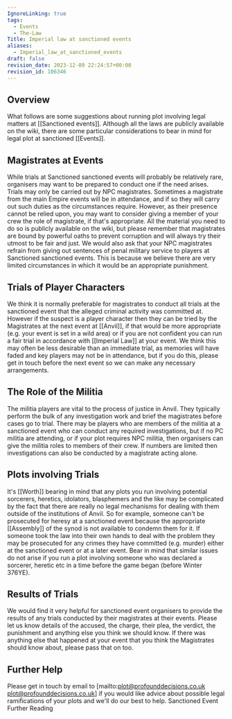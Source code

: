 ```yaml
---
IgnoreLinking: true
tags:
  - Events
  - The-Law
Title: Imperial law at sanctioned events
aliases:
  - Imperial_law_at_sanctioned_events
draft: false
revision_date: 2023-12-09 22:24:57+00:00
revision_id: 106346
---
```


## Overview
What follows are some suggestions about running plot involving legal matters at [[Sanctioned events]]. Although all the laws are publicly available on the wiki, there are some particular considerations to bear in mind for legal plot at sanctioned [[Events]].
## Magistrates at Events
While trials at Sanctioned sanctioned events will probably be relatively rare, organisers may want to be prepared to conduct one if the need arises. Trials may only be carried out by NPC magistrates. Sometimes a magistrate from the main Empire events will be in attendance, and if so they will carry out such duties as the circumstances require. However, as their presence cannot be relied upon, you may want to consider giving a member of your crew the role of magistrate, if that's appropriate. All the material you need to do so is publicly available on the wiki, but please remember that magistrates are bound by powerful oaths to prevent corruption and will always try their utmost to be fair and just. We would also ask that your NPC magistrates refrain from giving out sentences of penal military service to players at Sanctioned sanctioned events. This is because we believe there are very limited circumstances in which it would be an appropriate punishment.
## Trials of Player Characters
We think it is normally preferable for magistrates to conduct all trials at the sanctioned event that the alleged criminal activity was committed at. However if the suspect is a player character then they can be tried by the Magistrates at the next event at [[Anvil]], if that would be more appropriate (e.g. your event is set in a wild area) or if you are not confident you can run a fair trial in accordance with [[Imperial Law]] at your event. We think this may often be less desirable than an immediate trial, as memories will have faded and key players may not be in attendance, but if you do this, please get in touch before the next event so we can make any necessary arrangements.
## The Role of the Militia
The militia players are vital to the process of justice in Anvil. They typically perform the bulk of any investigation work and brief the magistrates before cases go to trial. There may be players who are members of the militia at a sanctioned event who can conduct any required investigations, but if no PC militia are attending, or if your plot requires NPC militia, then organisers can give the militia roles to members of their crew. If numbers are limited then investigations can also be conducted by a magistrate acting alone.
## Plots involving Trials
It's [[Worth]] bearing in mind that any plots you run involving potential sorcerers, heretics, idolators, blasphemers and the like may be complicated by the fact that there are really no legal mechanisms for dealing with them outside of the institutions of Anvil. So for example, someone can't be prosecuted for heresy at a sanctioned event because the appropriate [[Assembly]] of the synod is not available to condemn them for it. If someone took the law into their own hands to deal with the problem they may be prosecuted for any crimes they have committed (e.g. murder) either at the sanctioned event or at a later event.
Bear in mind that similar issues do not arise if you run a plot involving someone who was declared a sorcerer, heretic etc in a time before the game began (before Winter 376YE).
## Results of Trials
We would find it very helpful for sanctioned event organisers to provide the results of any trials conducted by their magistrates at their events. Please let us know details of the accused, the charge, their plea, the verdict, the punishment and anything else you think we should know. If there was anything else that happened at your event that you think the Magistrates should know about, please pass that on too.
## Further Help
Please get in touch by email to [mailto:plot@profounddecisions.co.uk plot@profounddecisions.co.uk] if you would like advice about possible legal ramifications of your plots and we'll do our best to help.
Sanctioned Event Further Reading